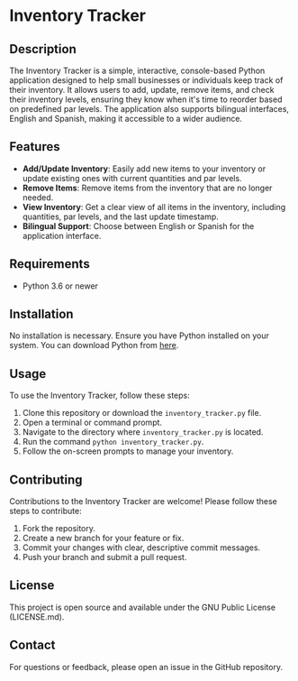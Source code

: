 # Inventory Tracker

## Description
The Inventory Tracker is a simple, interactive, console-based Python application designed to help small businesses or individuals keep track of their inventory. It allows users to add, update, remove items, and check their inventory levels, ensuring they know when it's time to reorder based on predefined par levels. The application also supports bilingual interfaces, English and Spanish, making it accessible to a wider audience.

## Features
- **Add/Update Inventory**: Easily add new items to your inventory or update existing ones with current quantities and par levels.
- **Remove Items**: Remove items from the inventory that are no longer needed.
- **View Inventory**: Get a clear view of all items in the inventory, including quantities, par levels, and the last update timestamp.
- **Bilingual Support**: Choose between English or Spanish for the application interface.

## Requirements
- Python 3.6 or newer

## Installation
No installation is necessary. Ensure you have Python installed on your system. You can download Python from [here](https://www.python.org/downloads/).

## Usage
To use the Inventory Tracker, follow these steps:
1. Clone this repository or download the `inventory_tracker.py` file.
2. Open a terminal or command prompt.
3. Navigate to the directory where `inventory_tracker.py` is located.
4. Run the command `python inventory_tracker.py`.
5. Follow the on-screen prompts to manage your inventory.

## Contributing
Contributions to the Inventory Tracker are welcome! Please follow these steps to contribute:
1. Fork the repository.
2. Create a new branch for your feature or fix.
3. Commit your changes with clear, descriptive commit messages.
4. Push your branch and submit a pull request.

## License
This project is open source and available under the GNU Public License (LICENSE.md).

## Contact
For questions or feedback, please open an issue in the GitHub repository.
